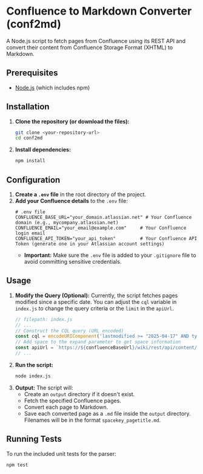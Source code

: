 # Confluence to Markdown Converter (conf2md)

A Node.js script to fetch pages from Confluence using its REST API and convert their content from Confluence Storage Format (XHTML) to Markdown.

## Prerequisites

*   [Node.js](https://nodejs.org/) (which includes npm)

## Installation

1.  **Clone the repository (or download the files):**
    ```bash
    git clone <your-repository-url>
    cd conf2md
    ```
2.  **Install dependencies:**
    ```bash
    npm install
    ```

## Configuration

1.  **Create a `.env` file** in the root directory of the project.
2.  **Add your Confluence details** to the `.env` file:
    ```dotenv
    # .env file
    CONFLUENCE_BASE_URL="your_domain.atlassian.net" # Your Confluence domain (e.g., mycompany.atlassian.net)
    CONFLUENCE_EMAIL="your_email@example.com"     # Your Confluence login email
    CONFLUENCE_API_TOKEN="your_api_token"         # Your Confluence API Token (generate one in your Atlassian account settings)
    ```
    *   **Important:** Make sure the `.env` file is added to your `.gitignore` file to avoid committing sensitive credentials.

## Usage

1.  **Modify the Query (Optional):** Currently, the script fetches pages modified since a specific date. You can adjust the `cql` variable in `index.js` to change the query criteria or the `limit` in the `apiUrl`.
    ```javascript
    // filepath: index.js
    // ...
    // Construct the CQL query (URL encoded)
    const cql = encodeURIComponent('lastmodified >= "2025-04-17" AND type=page'); // <-- Modify date or query here
    // Add space to the expand parameter to get space information
    const apiUrl = `https://${confluenceBaseUrl}/wiki/rest/api/content/search?cql=${cql}&limit=10&expand=body.storage,space`; // <-- Modify limit here
    // ...
    ```
2.  **Run the script:**
    ```bash
    node index.js
    ```
3.  **Output:** The script will:
    *   Create an `output` directory if it doesn't exist.
    *   Fetch the specified Confluence pages.
    *   Convert each page to Markdown.
    *   Save each converted page as a `.md` file inside the `output` directory. Filenames will be in the format `spacekey_pagetitle.md`.

## Running Tests

To run the included unit tests for the parser:

```bash
npm test
```